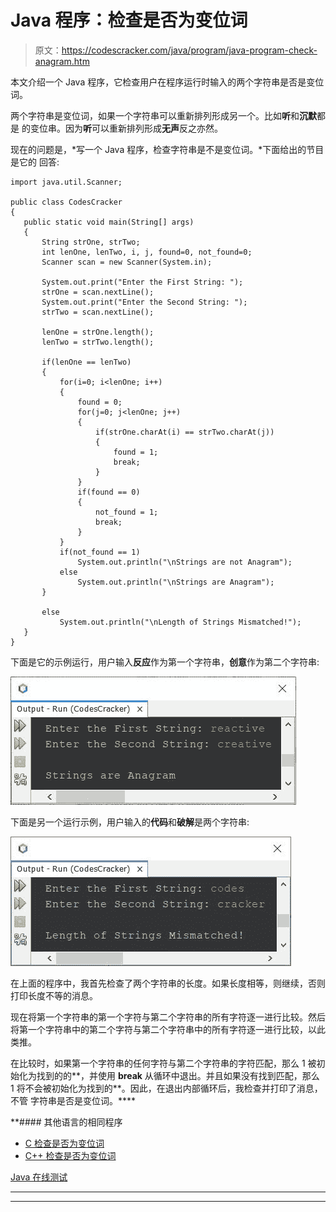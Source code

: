 # Java 程序：检查是否为变位词

> 原文：<https://codescracker.com/java/program/java-program-check-anagram.htm>

本文介绍一个 Java 程序，它检查用户在程序运行时输入的两个字符串是否是变位词。

两个字符串是变位词，如果一个字符串可以重新排列形成另一个。比如**听**和**沉默**都是 的变位串。因为**听**可以重新排列形成**无声**反之亦然。

现在的问题是，*写一个 Java 程序，检查字符串是不是变位词。*下面给出的节目是它的 回答:

```
import java.util.Scanner;

public class CodesCracker
{
   public static void main(String[] args)
   {
       String strOne, strTwo;
       int lenOne, lenTwo, i, j, found=0, not_found=0;
       Scanner scan = new Scanner(System.in);

       System.out.print("Enter the First String: ");
       strOne = scan.nextLine();
       System.out.print("Enter the Second String: ");
       strTwo = scan.nextLine();

       lenOne = strOne.length();
       lenTwo = strTwo.length();

       if(lenOne == lenTwo)
       {
           for(i=0; i<lenOne; i++)
           {
               found = 0;
               for(j=0; j<lenOne; j++)
               {
                   if(strOne.charAt(i) == strTwo.charAt(j))
                   {
                       found = 1;
                       break;
                   }
               }
               if(found == 0)
               {
                   not_found = 1;
                   break;
               }
           }
           if(not_found == 1)
               System.out.println("\nStrings are not Anagram");
           else
               System.out.println("\nStrings are Anagram");
       }

       else
           System.out.println("\nLength of Strings Mismatched!");
   }
}
```

下面是它的示例运行，用户输入**反应**作为第一个字符串，**创意**作为第二个字符串:

![java program check anagram or not](img/0605e66d0a0b1bd0983ba53e8a37db42.png)

下面是另一个运行示例，用户输入的**代码**和**破解**是两个字符串:

![check anagram in java](img/6c2bb461444816ed832a04ff130b1d5d.png)

在上面的程序中，我首先检查了两个字符串的长度。如果长度相等，则继续，否则打印长度不等的消息。

现在将第一个字符串的第一个字符与第二个字符串的所有字符逐一进行比较。然后将第一个字符串中的第二个字符与第二个字符串中的所有字符逐一进行比较，以此类推。

在比较时，如果第一个字符串的任何字符与第二个字符串的字符匹配，那么 1 被初始化为找到的的**，并使用 **break** 从循环中退出。并且如果没有找到匹配，那么 1 将不会被初始化为找到的**。因此，在退出内部循环后，我检查并打印了消息，不管 字符串是否是变位词。****

 **#### 其他语言的相同程序

*   [C 检查是否为变位词](/c/program/c-anagram-program.htm)
*   [C++ 检查是否为变位词](/cpp/program/cpp-anagram-program.htm)

[Java 在线测试](/exam/showtest.php?subid=1)

* * *

* * ***
